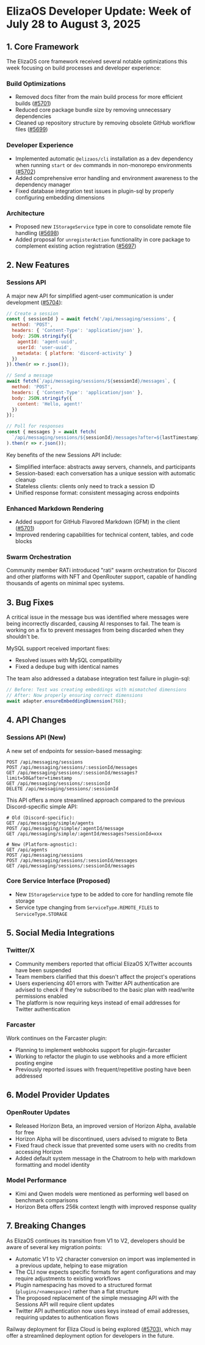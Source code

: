 # ElizaOS Developer Update: Week of July 28 to August 3, 2025

## 1. Core Framework

The ElizaOS core framework received several notable optimizations this week focusing on build processes and developer experience:

### Build Optimizations
- Removed docs filter from the main build process for more efficient builds ([#5701](https://github.com/elizaos/eliza/pull/5701))
- Reduced core package bundle size by removing unnecessary dependencies
- Cleaned up repository structure by removing obsolete GitHub workflow files ([#5699](https://github.com/elizaos/eliza/pull/5699))

### Developer Experience
- Implemented automatic `@elizaos/cli` installation as a dev dependency when running `start` or `dev` commands in non-monorepo environments ([#5702](https://github.com/elizaos/eliza/pull/5702))
- Added comprehensive error handling and environment awareness to the dependency manager
- Fixed database integration test issues in plugin-sql by properly configuring embedding dimensions

### Architecture
- Proposed new `IStorageService` type in core to consolidate remote file handling ([#5698](https://github.com/elizaos/eliza/issues/5698))
- Added proposal for `unregisterAction` functionality in core package to complement existing action registration ([#5697](https://github.com/elizaos/eliza/issues/5697))

## 2. New Features

### Sessions API
A major new API for simplified agent-user communication is under development ([#5704](https://github.com/elizaos/eliza/pull/5704)):

```javascript
// Create a session
const { sessionId } = await fetch('/api/messaging/sessions', {
  method: 'POST',
  headers: { 'Content-Type': 'application/json' },
  body: JSON.stringify({
    agentId: 'agent-uuid',
    userId: 'user-uuid',
    metadata: { platform: 'discord-activity' }
  })
}).then(r => r.json());

// Send a message
await fetch(`/api/messaging/sessions/${sessionId}/messages`, {
  method: 'POST',
  headers: { 'Content-Type': 'application/json' },
  body: JSON.stringify({
    content: 'Hello, agent!'
  })
});

// Poll for responses
const { messages } = await fetch(
  `/api/messaging/sessions/${sessionId}/messages?after=${lastTimestamp}`
).then(r => r.json());
```

Key benefits of the new Sessions API include:
- Simplified interface: abstracts away servers, channels, and participants
- Session-based: each conversation has a unique session with automatic cleanup
- Stateless clients: clients only need to track a session ID
- Unified response format: consistent messaging across endpoints

### Enhanced Markdown Rendering
- Added support for GitHub Flavored Markdown (GFM) in the client ([#5701](https://github.com/elizaos/eliza/pull/5701))
- Improved rendering capabilities for technical content, tables, and code blocks

### Swarm Orchestration
Community member RATi introduced "rati" swarm orchestration for Discord and other platforms with NFT and OpenRouter support, capable of handling thousands of agents on minimal spec systems.

## 3. Bug Fixes

A critical issue in the message bus was identified where messages were being incorrectly discarded, causing AI responses to fail. The team is working on a fix to prevent messages from being discarded when they shouldn't be.

MySQL support received important fixes:
- Resolved issues with MySQL compatibility
- Fixed a dedupe bug with identical names

The team also addressed a database integration test failure in plugin-sql:
```typescript
// Before: Test was creating embeddings with mismatched dimensions
// After: Now properly ensuring correct dimensions
await adapter.ensureEmbeddingDimension(768);
```

## 4. API Changes

### Sessions API (New)
A new set of endpoints for session-based messaging:

```
POST /api/messaging/sessions
POST /api/messaging/sessions/:sessionId/messages
GET /api/messaging/sessions/:sessionId/messages?limit=50&after=timestamp
GET /api/messaging/sessions/:sessionId
DELETE /api/messaging/sessions/:sessionId
```

This API offers a more streamlined approach compared to the previous Discord-specific simple API:

```
# Old (Discord-specific):
GET /api/messaging/simple/agents
POST /api/messaging/simple/:agentId/message
GET /api/messaging/simple/:agentId/messages?sessionId=xxx

# New (Platform-agnostic):
GET /api/agents
POST /api/messaging/sessions
POST /api/messaging/sessions/:sessionId/messages
GET /api/messaging/sessions/:sessionId/messages
```

### Core Service Interface (Proposed)
- New `IStorageService` type to be added to core for handling remote file storage
- Service type changing from `ServiceType.REMOTE_FILES` to `ServiceType.STORAGE`

## 5. Social Media Integrations

### Twitter/X
- Community members reported that official ElizaOS X/Twitter accounts have been suspended
- Team members clarified that this doesn't affect the project's operations
- Users experiencing 401 errors with Twitter API authentication are advised to check if they're subscribed to the basic plan with read/write permissions enabled
- The platform is now requiring keys instead of email addresses for Twitter authentication

### Farcaster
Work continues on the Farcaster plugin:
- Planning to implement webhooks support for plugin-farcaster
- Working to refactor the plugin to use webhooks and a more efficient posting engine
- Previously reported issues with frequent/repetitive posting have been addressed

## 6. Model Provider Updates

### OpenRouter Updates
- Released Horizon Beta, an improved version of Horizon Alpha, available for free
- Horizon Alpha will be discontinued, users advised to migrate to Beta
- Fixed fraud check issue that prevented some users with no credits from accessing Horizon
- Added default system message in the Chatroom to help with markdown formatting and model identity

### Model Performance
- Kimi and Qwen models were mentioned as performing well based on benchmark comparisons
- Horizon Beta offers 256k context length with improved response quality

## 7. Breaking Changes

As ElizaOS continues its transition from V1 to V2, developers should be aware of several key migration points:

- Automatic V1 to V2 character conversion on import was implemented in a previous update, helping to ease migration
- The CLI now expects specific formats for agent configurations and may require adjustments to existing workflows
- Plugin namespacing has moved to a structured format (`plugins/<namespace>`) rather than a flat structure
- The proposed replacement of the simple messaging API with the Sessions API will require client updates
- Twitter API authentication now uses keys instead of email addresses, requiring updates to authentication flows

Railway deployment for Eliza Cloud is being explored ([#5703](https://github.com/elizaos/eliza/issues/5703)), which may offer a streamlined deployment option for developers in the future.